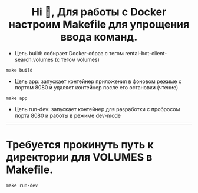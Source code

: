 
<h1 align="center">Hi 👋, Для работы с Docker настроим Makefile для упрощения ввода команд.</h1>

* Цель build: собирает Docker-образ с тегом rental-bot-client-search:volumes (с тегом volumes)
```
make build
```

* Цель app: запускает контейнер приложения в фоновом режиме с портом 8080 и удаляет контейнер после его остановки (чтение)
```
make app
```
* Цель run-dev: запускает контейнер для разработки с пробросом порта 8080 и работы в режиме dev-mode
<hr>

# Требуется прокинуть путь к директории для VOLUMES в Makefile. 


```
make run-dev
```

